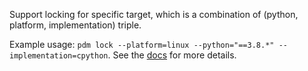Support locking for specific target, which is a combination of (python, platform, implementation) triple.

Example usage: `pdm lock --platform=linux --python="==3.8.*" --implementation=cpython`. See the [docs](https://pdm-project.org/en/latest/usage/lock-targets) for more details.

